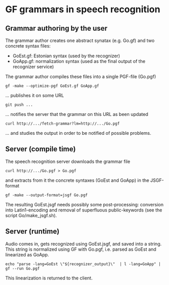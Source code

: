 GF grammars in speech recognition
=================================

Grammar authoring by the user
-----------------------------

The grammar author creates one abstract synatax (e.g. Go.gf) and
two concrete syntax files:

  * GoEst.gf: Estonian syntax (used by the recognizer)
  * GoApp.gf: normalization syntax (used as the final output of the recognizer service)

The grammar author compiles these files into a single PGF-file (Go.pgf)

    gf -make --optimize-pgf GoEst.gf GoApp.gf

... publishes it on some URL

    git push ...

... notifies the server that the grammar on this URL as been updated

    curl http://.../fetch-grammar?lm=http://.../Go.pgf

... and studies the output in order to be notified of possible problems.


Server (compile time)
---------------------

The speech recognition server downloads the grammar file

    curl http://.../Go.pgf > Go.pgf

and extracts from it the concrete syntaxes (GoEst and GoApp) in the JSGF-format

    gf -make --output-format=jsgf Go.pgf

The resulting GoEst.jsgf needs possibly some post-processing: conversion into Latin1-encoding
and removal of superfluous public-keywords (see the script Go/make_jsgf.sh).


Server (runtime)
----------------

Audio comes in, gets recognized using GoEst.jsgf, and saved into a string.
This string is normalized using GF with Go.pgf, i.e. parsed as GoEst and linearized as GoApp.

    echo "parse -lang=GoEst \"${recognizer_output}\"  | l -lang=GoApp" | gf --run Go.pgf

This linearization is returned to the client.
